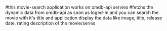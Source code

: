 #this movie-search application works on omdb-api servies 
#fetchs the dynamic data from omdb-api as soon as loged-in 
and you can search the movie with it's title and application display the data like image, title, release date, rating description of the movie/series
